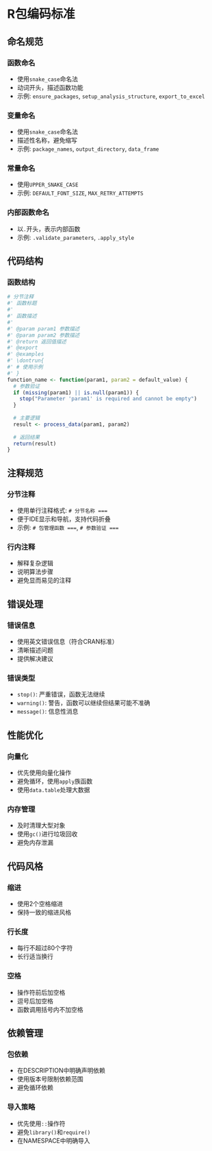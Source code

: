 # R包编码标准

## 命名规范

### 函数命名
- 使用`snake_case`命名法
- 动词开头，描述函数功能
- 示例: `ensure_packages`, `setup_analysis_structure`, `export_to_excel`

### 变量命名
- 使用`snake_case`命名法
- 描述性名称，避免缩写
- 示例: `package_names`, `output_directory`, `data_frame`

### 常量命名
- 使用`UPPER_SNAKE_CASE`
- 示例: `DEFAULT_FONT_SIZE`, `MAX_RETRY_ATTEMPTS`

### 内部函数命名
- 以`.`开头，表示内部函数
- 示例: `.validate_parameters`, `.apply_style`

## 代码结构

### 函数结构
```r
# 分节注释
#' 函数标题
#'
#' 函数描述
#'
#' @param param1 参数描述
#' @param param2 参数描述
#' @return 返回值描述
#' @export
#' @examples
#' \dontrun{
#' # 使用示例
#' }
function_name <- function(param1, param2 = default_value) {
  # 参数验证
  if (missing(param1) || is.null(param1)) {
    stop("Parameter 'param1' is required and cannot be empty")
  }
  
  # 主要逻辑
  result <- process_data(param1, param2)
  
  # 返回结果
  return(result)
}
```

## 注释规范

### 分节注释
- 使用单行注释格式: `# 分节名称 ===`
- 便于IDE显示和导航，支持代码折叠
- 示例: `# 包管理函数 ===`, `# 参数验证 ===`

### 行内注释
- 解释复杂逻辑
- 说明算法步骤
- 避免显而易见的注释

## 错误处理

### 错误信息
- 使用英文错误信息（符合CRAN标准）
- 清晰描述问题
- 提供解决建议

### 错误类型
- `stop()`: 严重错误，函数无法继续
- `warning()`: 警告，函数可以继续但结果可能不准确
- `message()`: 信息性消息

## 性能优化

### 向量化
- 优先使用向量化操作
- 避免循环，使用`apply`族函数
- 使用`data.table`处理大数据

### 内存管理
- 及时清理大型对象
- 使用`gc()`进行垃圾回收
- 避免内存泄漏

## 代码风格

### 缩进
- 使用2个空格缩进
- 保持一致的缩进风格

### 行长度
- 每行不超过80个字符
- 长行适当换行

### 空格
- 操作符前后加空格
- 逗号后加空格
- 函数调用括号内不加空格

## 依赖管理

### 包依赖
- 在DESCRIPTION中明确声明依赖
- 使用版本号限制依赖范围
- 避免循环依赖

### 导入策略
- 优先使用`::`操作符
- 避免`library()`和`require()`
- 在NAMESPACE中明确导入

